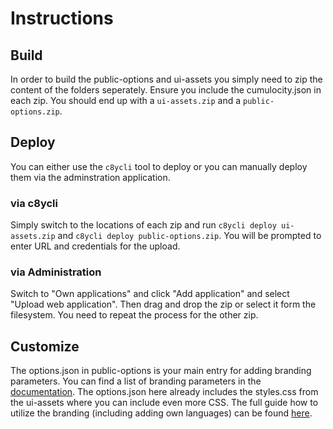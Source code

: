 # Instructions

## Build

In order to build the public-options and ui-assets you simply need to zip the content of the folders seperately. Ensure you include the cumulocity.json in each zip. You should end up with a ```ui-assets.zip``` and a ```public-options.zip```.

## Deploy

You can either use the ```c8ycli``` tool to deploy or you can manually deploy them via the adminstration application.

### via c8ycli

Simply switch to the locations of each zip and run ```c8ycli deploy ui-assets.zip``` and ```c8ycli deploy public-options.zip```. You will be prompted to enter URL and credentials for the upload.

### via Administration

Switch to "Own applications" and click "Add application" and select "Upload web application". Then drag and drop the zip or select it form the filesystem. You need to repeat the process for the other zip.

## Customize

The options.json in public-options is your main entry for adding branding parameters. You can find a list of branding parameters in the [documentation](https://cumulocity.com/guides/web/angular/#branding). The options.json here already includes the styles.css from the ui-assets where you can include even more CSS. The full guide how to utilize the branding (including adding own languages) can be found [here](https://cumulocity.com/guides/web/angular/#customization).